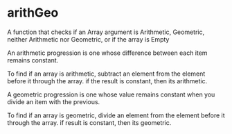 # arithGeo
A function that checks if an Array argument is Arithmetic, Geometric, neither Arithmetic nor Geometric, or if the array is Empty

An arithmetic progression is one whose difference between each item remains constant.

To find if an array is arithmetic, subtract an element from the element before it through the array. if the result is constant, then its arithmetic.

A geometric progression is one whose value remains constant when you divide an item with the previous.

To find if an array is geometric, divide an element from the element before it through the array. if result is constant, 
then its geometric.


